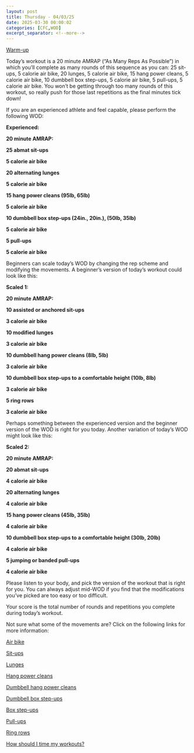 ```yaml
---
layout: post
title: Thursday - 04/03/25
date: 2025-03-30 00:00:02
categories: [CFC,WOD]
excerpt_separator: <!--more-->
---
```

[Warm-up](https://communityfitnessclub.wixsite.com/website/post/basic-full-body-warm-up)

Today’s workout is a 20 minute AMRAP (“As Many Reps As Possible”) in which you’ll complete as many rounds of this sequence as you can: 25 sit-ups, 5 calorie air bike, 20 lunges, 5 calorie air bike, 15 hang power cleans, 5 calorie air bike, 10 dumbbell box step-ups, 5 calorie air bike, 5 pull-ups, 5 calorie air bike. You won’t be getting through too many rounds of this workout, so really push for those last repetitions as the final minutes tick down!

If you are an experienced athlete and feel capable, please perform the following WOD:

**Experienced:**

**20 minute AMRAP:**

**25 abmat sit-ups**

**5 calorie air bike**

**20 alternating lunges**

**5 calorie air bike**

**15 hang power cleans (95lb, 65lb)**

**5 calorie air bike**

**10 dumbbell box step-ups (24in., 20in.), (50lb, 35lb)**

**5 calorie air bike**

**5 pull-ups**

**5 calorie air bike**
<!--more-->

Beginners can scale today’s WOD by changing the rep scheme and modifying the movements. A beginner’s version of today’s workout could look like this:

**Scaled 1:**

**20 minute AMRAP:**

**10 assisted or anchored sit-ups**

**3 calorie air bike**

**10 modified lunges**

**3 calorie air bike**

**10 dumbbell hang power cleans (8lb, 5lb)**

**3 calorie air bike**

**10 dumbbell box step-ups to a comfortable height (10lb, 8lb)**

**3 calorie air bike**

**5 ring rows**

**3 calorie air bike**

Perhaps something between the experienced version and the beginner version of the WOD is right for you today. Another variation of today’s WOD might look like this:

**Scaled 2:**

**20 minute AMRAP:**

**20 abmat sit-ups**

**4 calorie air bike**

**20 alternating lunges**

**4 calorie air bike**

**15 hang power cleans (45lb, 35lb)**

**4 calorie air bike**

**10 dumbbell box step-ups to a comfortable height (30lb, 20lb)**

**4 calorie air bike**

**5 jumping or banded pull-ups**

**4 calorie air bike**

Please listen to your body, and pick the version of the workout that is right for you. You can always adjust mid-WOD if you find that the modifications you’ve picked are too easy or too difficult.

Your score is the total number of rounds and repetitions you complete during today’s workout. 

Not sure what some of the movements are? Click on the following links for more information:

[Air bike](https://communityfitnessclub.wixsite.com/website/post/air-bike)

[Sit-ups](https://communityfitnessclub.wixsite.com/website/post/sit-ups) 

[Lunges](https://communityfitnessclub.wixsite.com/website/post/lunges) 

[Hang power cleans](https://www.youtube.com/watch?v=0aP3tgKZcHQ)

[Dumbbell hang power cleans](https://communityfitnessclub.wixsite.com/website/post/dumbbell-hang-power-cleans)

[Dumbbell box step-ups](https://communityfitnessclub.wixsite.com/website/post/dumbbell-box-step-ups)

[Box step-ups](https://www.youtube.com/watch?v=5qjqDHOUh-A)

[Pull-ups](https://communityfitnessclub.wixsite.com/website/post/pull-ups)  

[Ring rows](https://communityfitnessclub.wixsite.com/website/post/ring-rows)

[How should I time my workouts?](https://communityfitnessclub.wixsite.com/website/post/how-should-i-time-my-workouts)
